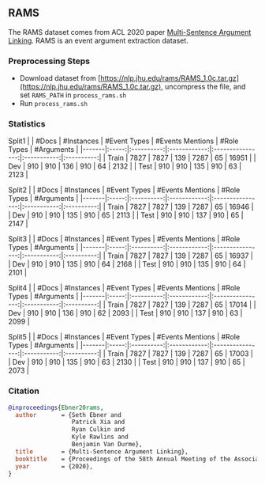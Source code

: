 ## RAMS

The RAMS dataset comes from ACL 2020 paper [Multi-Sentence Argument Linking](https://arxiv.org/abs/1911.03766). RAMS is an event argument extraction dataset.

### Preprocessing Steps

- Download dataset from [https://nlp.jhu.edu/rams/RAMS_1.0c.tar.gz](https://nlp.jhu.edu/rams/RAMS_1.0c.tar.gz), uncompress the file, and set `RAMS_PATH` in `process_rams.sh`
- Run `process_rams.sh`

### Statistics

Split1
|       | #Docs | #Instances | #Event Types | #Events Mentions | #Role Types | #Arguments |
|-------|:-----:|:----------:|:------------:|:----------------:|:-----------:|:----------:|
| Train |  7827 |    7827    |     139      |       7287       |      65     |    16951   |
| Dev   |   910 |    910     |     136      |       910        |      64     |    2132    |
| Test  |   910 |    910     |     135      |       910        |      63     |    2123    |

Split2 
|       | #Docs | #Instances | #Event Types | #Events Mentions | #Role Types | #Arguments |
|-------|:-----:|:----------:|:------------:|:----------------:|:-----------:|:----------:|
| Train |  7827 |    7827    |     139      |       7287       |      65     |    16946   |
| Dev   |   910 |    910     |     135      |       910        |      65     |    2113    |
| Test  |   910 |    910     |     137      |       910        |      65     |    2147    |

Split3
|       | #Docs | #Instances | #Event Types | #Events Mentions | #Role Types | #Arguments |
|-------|:-----:|:----------:|:------------:|:----------------:|:-----------:|:----------:|
| Train |  7827 |    7827    |     139      |       7287       |      65     |    16937   |
| Dev   |   910 |    910     |     135      |       910        |      64     |    2168    |
| Test  |   910 |    910     |     135      |       910        |      64     |    2101    |

Split4
|       | #Docs | #Instances | #Event Types | #Events Mentions | #Role Types | #Arguments |
|-------|:-----:|:----------:|:------------:|:----------------:|:-----------:|:----------:|
| Train |  7827 |    7827    |     139      |       7287       |      65     |    17014   |
| Dev   |   910 |    910     |     136      |       910        |      62     |    2093    |
| Test  |   910 |    910     |     137      |       910        |      63     |    2099    |

Split5 
|       | #Docs | #Instances | #Event Types | #Events Mentions | #Role Types | #Arguments |
|-------|:-----:|:----------:|:------------:|:----------------:|:-----------:|:----------:|
| Train |  7827 |    7827    |     139      |       7287       |      65     |    17003   |
| Dev   |   910 |    910     |     135      |       910        |      63     |    2130    |
| Test  |   910 |    910     |     137      |       910        |      65     |    2073    |

### Citation

```bib
@inproceedings{Ebner20rams,
  author       = {Seth Ebner and
                  Patrick Xia and
                  Ryan Culkin and
                  Kyle Rawlins and
                  Benjamin Van Durme},
  title        = {Multi-Sentence Argument Linking},
  booktitle    = {Proceedings of the 58th Annual Meeting of the Association for Computational Linguistics (ACL)},
  year         = {2020},
}
```

